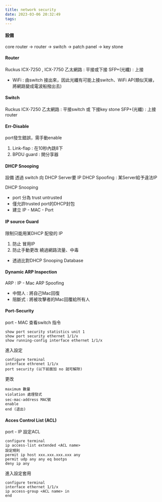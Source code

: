 ```yaml
---
title: network security
date: 2023-03-06 20:32:49
tags:
---
```


#### 設備
core router -> router -> switch -> patch panel -> key stone 

#### Router
Ruckus ICX-7250 , ICX-7750
乙太網路 : 平接或下接
SFP+(光纖) : 上接
- WiFi : 由switch 接出來，因此光纖有可能上接switch、WiFi AP(類似天線，將網路變成電波船撥出去)
#### Switch
Ruckus ICX-7250
乙太網路 : 平接switch 或 下接key stone
SFP+(光纖) : 上接 router

#### Err-Disable
port發生錯誤，需手動enable
1. Link-flap : 在10秒內跳8下
2. BPDU guard : 開分享器

#### DHCP Snooping
設備 透過 switch 向 DHCP Server要 IP 
DHCP Spoofing : 某Server給予違法IP 

DHCP Snooping
- port 分為 trust untrusted
- 僅允許trusted port的DHCP封包
- 建立 IP - MAC - Port

#### IP source Guard
限制只能用某DHCP 配發的 IP
1. 防止 冒用IP 
2. 防止手動更改 繞過網路流量、中毒 

- 透過比對DHCP Snooping Database

#### Dynamic ARP Inspection
ARP : IP - Mac
ARP Spoofing
- 中間人 : 將自己Mac回復
- 阻斷式 : 將被攻擊者的Mac回覆給所有人
#### Port-Security
port - MAC
查看switch 指令
```
show port security statistics unit 1
show port security ethernet 1/1/x
show running-config interface ethernet 1/1/x
```
進入設定
```
configure terminal
interface ethrenet 1/1/x
port security (以下前面加 no 就可解除)
```
更改
```
maximum 數量
violation 處理發式
sec-mac-address MAC號
enable
end (退出)
```

#### Acces Control List (ACL)
port - IP
設定ACL
```
configure terminal
ip access-list extended <ACL name>
設定規則
permit ip host xxx.xxx.xxx.xxx any
permit udp any any eq bootps
deny ip any
```
進入設定套用
```
configure terminal 
interface ethernet 1/1/x
ip access-group <ACL name> in
end
```

